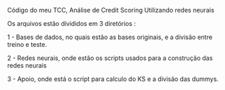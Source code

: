 Código do meu TCC, Análise de Credit Scoring Utilizando redes neurais

Os arquivos estão divididos em 3 diretórios : 

1 - Bases de dados, no quais estão as bases originais, e a divisão entre treino e teste.

2 - Redes neurais, onde estão os scripts usados para a construção das redes neurais

3 - Apoio, onde está o script para calculo do KS e a divisão das dummys.
